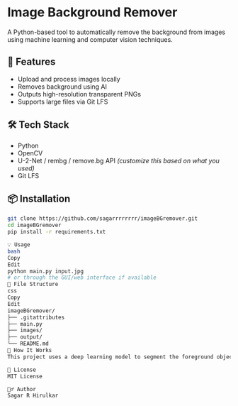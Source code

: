 # Image Background Remover

A Python-based tool to automatically remove the background from images using machine learning and computer vision techniques.

## 🚀 Features
- Upload and process images locally
- Removes background using AI
- Outputs high-resolution transparent PNGs
- Supports large files via Git LFS

## 🛠 Tech Stack
- Python
- OpenCV
- U-2-Net / rembg / remove.bg API *(customize this based on what you used)*
- Git LFS

## 📦 Installation

```bash
git clone https://github.com/sagarrrrrrrr/imageBGremover.git
cd imageBGremover
pip install -r requirements.txt

💡 Usage
bash
Copy
Edit
python main.py input.jpg
# or through the GUI/web interface if available
📁 File Structure
css
Copy
Edit
imageBGremover/
├── .gitattributes
├── main.py
├── images/
├── output/
└── README.md
🧠 How It Works
This project uses a deep learning model to segment the foreground object from the background and outputs a transparent PNG. Ideal for product photography, profile pictures, or creative edits.

📄 License
MIT License

🙋‍♂️ Author
Sagar R Hirulkar
